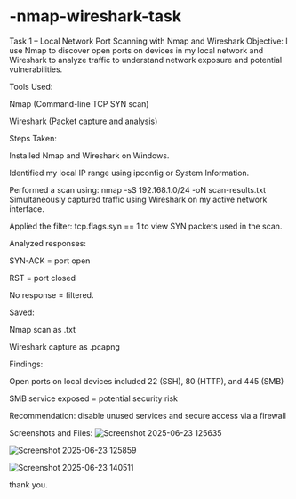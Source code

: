# -nmap-wireshark-task
Task 1 – Local Network Port Scanning with Nmap and Wireshark
Objective:
I use Nmap to discover open ports on devices in my local network and Wireshark to analyze traffic to understand network exposure and potential vulnerabilities.

Tools Used:

Nmap (Command-line TCP SYN scan)

Wireshark (Packet capture and analysis)

Steps Taken:

Installed Nmap and Wireshark on Windows.

Identified my local IP range using ipconfig or System Information.

Performed a scan using:
nmap -sS 192.168.1.0/24 -oN scan-results.txt
Simultaneously captured traffic using Wireshark on my active network interface.

Applied the filter: tcp.flags.syn == 1 to view SYN packets used in the scan.

Analyzed responses:

SYN-ACK = port open

RST = port closed

No response = filtered.

Saved:

Nmap scan as .txt

Wireshark capture as .pcapng

Findings:

Open ports on local devices included 22 (SSH), 80 (HTTP), and 445 (SMB)

SMB service exposed = potential security risk

Recommendation: disable unused services and secure access via a  firewall

Screenshots and Files:
![Screenshot 2025-06-23 125635](https://github.com/user-attachments/assets/2eab8eae-63e4-4624-ba0b-15e29a45fd39)

![Screenshot 2025-06-23 125859](https://github.com/user-attachments/assets/19e5dd49-144d-4c4f-bea7-de41558ee907)

![Screenshot 2025-06-23 140511](https://github.com/user-attachments/assets/ab9eaeb7-cbb2-4aec-a0a2-37127c5ec47d)


thank you.
